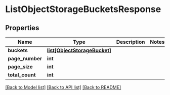 # ListObjectStorageBucketsResponse

## Properties
Name | Type | Description | Notes
------------ | ------------- | ------------- | -------------
**buckets** | [**list[ObjectStorageBucket]**](ObjectStorageBucket.md) |  | 
**page_number** | **int** |  | 
**page_size** | **int** |  | 
**total_count** | **int** |  | 

[[Back to Model list]](../README.md#documentation-for-models) [[Back to API list]](../README.md#documentation-for-api-endpoints) [[Back to README]](../README.md)


